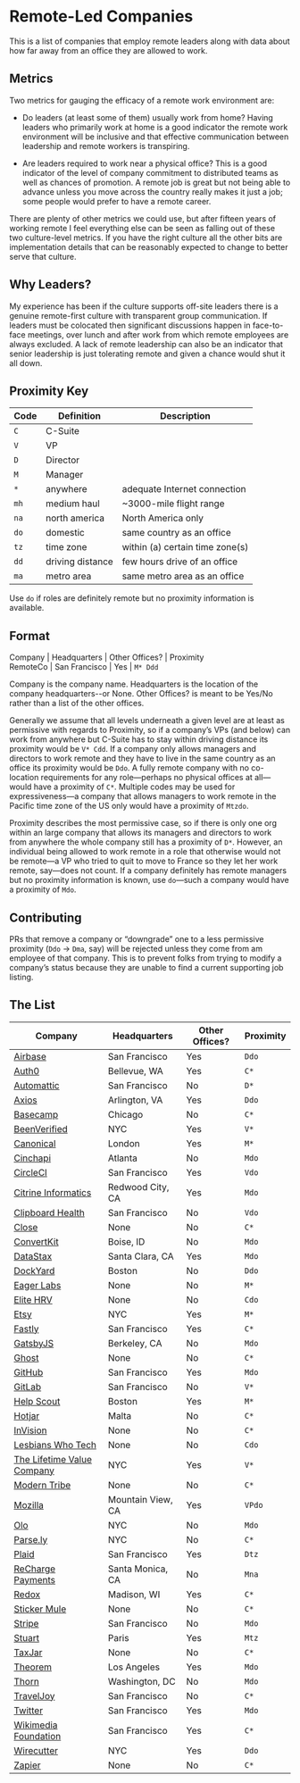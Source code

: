 # Remote-Led Companies

This is a list of companies that employ remote leaders along with data about
how far away from an office they are allowed to work.

## Metrics

Two metrics for gauging the efficacy of a remote work environment are:

* Do leaders (at least some of them) usually work from home? Having leaders who
  primarily work at home is a good indicator the remote work environment will
  be inclusive and that effective communication between leadership and remote
  workers is transpiring.

* Are leaders required to work near a physical office? This is a good indicator
  of the level of company commitment to distributed teams as well as chances of
  promotion. A remote job is great but not being able to advance unless you
  move across the country really makes it just a job; some people would prefer
  to have a remote career.

There are plenty of other metrics we could use, but after fifteen years of
working remote I feel everything else can be seen as falling out of these two
culture-level metrics. If you have the right culture all the other bits are
implementation details that can be reasonably expected to change to better
serve that culture.

## Why Leaders?

My experience has been if the culture supports off-site leaders there is a
genuine remote-first culture with transparent group communication. If leaders
must be colocated then significant discussions happen in face-to-face meetings,
over lunch and after work from which remote employees are always excluded. A
lack of remote leadership can also be an indicator that senior leadership is
just tolerating remote and given a chance would shut it all down.

## Proximity Key

| Code | Definition | Description |
| --- | ------- | - |
| `C` | C-Suite | |
| `V` | VP | |
| `D` | Director | |
| `M` | Manager | |
| `*` | anywhere | adequate Internet connection |
| `mh` | medium haul | ~3000-mile flight range |
| `na` | north america | North America only |
| `do` | domestic | same country as an office |
| `tz` | time zone | within (a) certain time zone(s) |
| `dd` | driving distance | few hours drive of an office |
| `ma` | metro area | same metro area as an office |

Use `do` if roles are definitely remote but no proximity information is
available.

## Format

Company | Headquarters | Other Offices? | Proximity  
RemoteCo | San Francisco | Yes | `M* Ddd`

Company is the company name. Headquarters is the location of the company
headquarters--or None. Other Offices? is meant to be Yes/No rather than a list
of the other offices.

Generally we assume that all levels underneath a given level are at least as
permissive with regards to Proximity, so if a company’s VPs (and below) can
work from anywhere but C-Suite has to stay within driving distance its
proximity would be `V* Cdd`. If a company only allows managers and directors to
work remote and they have to live in the same country as an office its
proximity would be `Ddo`. A fully remote company with no co-location
requirements for any role—perhaps no physical offices at all—would have a
proximity of `C*`.  Multiple codes may be used for expressiveness—a company
that allows managers to work remote in the Pacific time zone of the US only
would have a proximity of `Mtzdo`.

Proximity describes the most permissive case, so if there is only one org
within an large company that allows its managers and directors to work from
anywhere the whole company still has a proximity of `D*`. However, an
individual being allowed to work remote in a role that otherwise would not be
remote—a VP who tried to quit to move to France so they let her work remote,
say—does not count. If a company definitely has remote managers but no
proximity information is known, use `do`—such a company would have a proximity
of `Mdo`.

## Contributing

PRs that remove a company or “downgrade” one to a less permissive proximity
(`Ddo` -> `Dma`, say) will be rejected unless they come from am employee of
that company. This is to prevent folks from trying to modify a company’s status
because they are unable to find a current supporting job listing.

## The List

| Company | Headquarters | Other Offices? | Proximity |
| ------- | ------------ | -------------- | --------- |
| [Airbase](https://www.airbase.com) | San Francisco | Yes | `Ddo` |
| [Auth0](https://auth0.com) | Bellevue, WA | Yes | `C*` |
| [Automattic](https://automattic.com) | San Francisco | No | `D*` |
| [Axios](https://axios.com) | Arlington, VA | Yes | `Ddo` |
| [Basecamp](https://basecamp.com) | Chicago | No | `C*` |
| [BeenVerified](https://www.beenverified.com) | NYC | Yes | `V*` |
| [Canonical](https://canonical.com) | London | Yes | `M*` |
| [Cinchapi](https://cinchapi.com) | Atlanta | No | `Mdo` |
| [CircleCI](https://circleci.com) | San Francisco | Yes | `Vdo` |
| [Citrine Informatics](https://citrine.io) | Redwood City, CA | Yes | `Mdo` |
| [Clipboard Health](https://www.clipboardhealth.com) | San Francisco | No | `Vdo` |
| [Close](https://close.com) | None | No | `C*` |
| [ConvertKit](https://convertkit.com) | Boise, ID | No | `Mdo` |
| [DataStax](https://www.datastax.com) | Santa Clara, CA | Yes | `Mdo` |
| [DockYard](https://dockyard.com) | Boston | No | `Ddo` |
| [Eager Labs](https://www.eagerconnect.com) | None | No | `M*` |
| [Elite HRV](https://elitehrv.com) | None | No | `Cdo` |
| [Etsy](https://www.etsy.com) | NYC | Yes | `M*` |
| [Fastly](https://www.fastly.com) | San Francisco | Yes | `C*` |
| [GatsbyJS](https://gatsbyjs.org) | Berkeley, CA | No | `Mdo` |
| [Ghost](https://ghost.org) | None | No | `C*` |
| [GitHub](https://github.com) | San Francisco | Yes | `Mdo` |
| [GitLab](https://gitlab.com) | San Francisco | No | `V*` |
| [Help Scout](https://www.helpscout.com) | Boston | Yes | `M*` |
| [Hotjar](https://www.hotjar.com) | Malta | No | `C*` |
| [InVision](https://www.invisionapp.com) | None | No | `C*` |
| [Lesbians Who Tech](http://www.lesbianswhotech.org) | None | No | `Cdo` |
| [The Lifetime Value Company](https://www.ltvco.com) | NYC | Yes | `V*` |
| [Modern Tribe](https://tri.be) | None | No | `C*` |
| [Mozilla](https://mozilla.org) | Mountain View, CA | Yes | `VPdo` |
| [Olo](https://www.olo.com) | NYC | No | `Mdo` |
| [Parse.ly](https://www.parse.ly) | NYC | No | `C*` |
| [Plaid](https://plaid.com) | San Francisco | Yes | `Dtz` |
| [ReCharge Payments](https://rechargepayments.com) | Santa Monica, CA | No | `Mna` |
| [Redox](https://www.redoxengine.com) | Madison, WI | Yes | `C*` |
| [Sticker Mule](https://www.stickermule.com) | None | No | `C*` |
| [Stripe](https://stripe.com) | San Francisco | No | `Mdo` |
| [Stuart](https://stuart.com) | Paris | Yes | `Mtz` |
| [TaxJar](https://www.taxjar.com) | None | No | `C*` |
| [Theorem](https://theorem.co) | Los Angeles | Yes | `Mdo` |
| [Thorn](http://www.wearethorn.org) | Washington, DC | No | `Mdo` |
| [TravelJoy](https://traveljoy.com) | San Francisco | No | `C*` |
| [Twitter](https://twitter.com) | San Francisco | Yes | `Mdo` |
| [Wikimedia Foundation](https://wikimediafoundation.org) | San Francisco | Yes | `C*` |
| [Wirecutter](https://thewirecutter.com) | NYC | Yes | `Ddo` |
| [Zapier](https://zapier.com) | None | No | `C*` |
